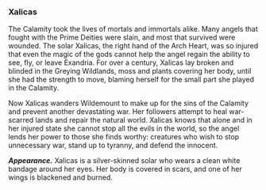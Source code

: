 ### Xalicas

The Calamity took the lives of mortals and immortals alike. Many angels that fought with the Prime Deities were slain, and most that survived were wounded. The solar Xalicas, the right hand of the Arch Heart, was so injured that even the magic of the gods cannot help the angel regain the ability to see, fly, or leave Exandria. For over a century, Xalicas lay broken and blinded in the Greying Wildlands, moss and plants covering her body, until she had the strength to move, blaming herself for the small part she played in the Calamity.

Now Xalicas wanders Wildemount to make up for the sins of the Calamity and prevent another devastating war. Her followers attempt to heal war-scarred lands and repair the natural world. Xalicas knows that alone and in her injured state she cannot stop all the evils in the world, so the angel lends her power to those she finds worthy: creatures who wish to stop unnecessary war, stand up to tyranny, and defend the innocent.

**_Appearance._** Xalicas is a silver-skinned solar who wears a clean white bandage around her eyes. Her body is covered in scars, and one of her wings is blackened and burned.